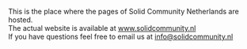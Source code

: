 This is the place where the pages of Solid Community Netherlands are hosted. <br>
The actual website is available at www.solidcommunity.nl <br>
If you have questions feel free to email us at <info@solidcommunity.nl>

